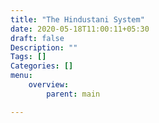 ```yaml
---
title: "The Hindustani System"
date: 2020-05-18T11:00:11+05:30
draft: false
Description: ""
Tags: []
Categories: []
menu: 
    overview: 
        parent: main

---
```

